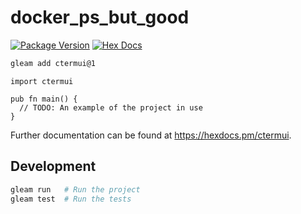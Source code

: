 # docker_ps_but_good

[![Package Version](https://img.shields.io/hexpm/ctermui)](https://hex.pm/packages/ctermui)
[![Hex Docs](https://img.shields.io/badge/hex-docs-ffaff3)](https://hexdocs.pm/ctermui/)

```sh
gleam add ctermui@1
```
```gleam
import ctermui

pub fn main() {
  // TODO: An example of the project in use
}
```

Further documentation can be found at <https://hexdocs.pm/ctermui>.

## Development

```sh
gleam run   # Run the project
gleam test  # Run the tests
```
